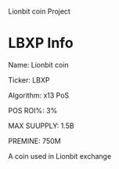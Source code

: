 Lionbit coin Project


LBXP Info
===========================


Name: Lionbit coin

Ticker: LBXP

Algorithm: x13 PoS

POS ROI%: 3%

MAX SUUPPLY: 1.5B

PREMINE: 750M

A coin used in Lionbit exchange